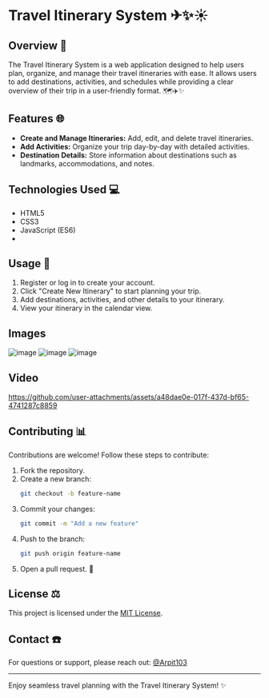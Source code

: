 # Travel Itinerary System ✈✨☀️

## Overview 📖
The Travel Itinerary System is a web application designed to help users plan, organize, and manage their travel itineraries with ease. It allows users to add destinations, activities, and schedules while providing a clear overview of their trip in a user-friendly format. 🗺️✈️✨

## Features 🌐
- **Create and Manage Itineraries:** Add, edit, and delete travel itineraries.
- **Add Activities:** Organize your trip day-by-day with detailed activities.
- **Destination Details:** Store information about destinations such as landmarks, accommodations, and notes.

## Technologies Used 💻
  - HTML5
  - CSS3
  - JavaScript (ES6)
  - 
## Usage 🎢
1. Register or log in to create your account.
2. Click "Create New Itinerary" to start planning your trip.
3. Add destinations, activities, and other details to your itinerary.
4. View your itinerary in the calendar view.

## Images
![image](https://github.com/user-attachments/assets/5a8a5c5f-1c26-4601-8423-163112b13219)
![image](https://github.com/user-attachments/assets/dbd15774-9b84-4c02-8019-98cfa8479915)
![image](https://github.com/user-attachments/assets/c860842b-d562-4c06-aa5c-f258595e5496)
## Video
https://github.com/user-attachments/assets/a48dae0e-017f-437d-bf65-4741287c8859










## Contributing 📊
Contributions are welcome! Follow these steps to contribute:
1. Fork the repository.
2. Create a new branch:
   ```bash
   git checkout -b feature-name
   ```
3. Commit your changes:
   ```bash
   git commit -m "Add a new feature"
   ```
4. Push to the branch:
   ```bash
   git push origin feature-name
   ```
5. Open a pull request. 🔧

## License ⚖️
This project is licensed under the [MIT License](LICENSE).

## Contact ☎️
For questions or support, please reach out:
[@Arpit103](https://github.com/Arpit1037)

---
Enjoy seamless travel planning with the Travel Itinerary System! ✨

